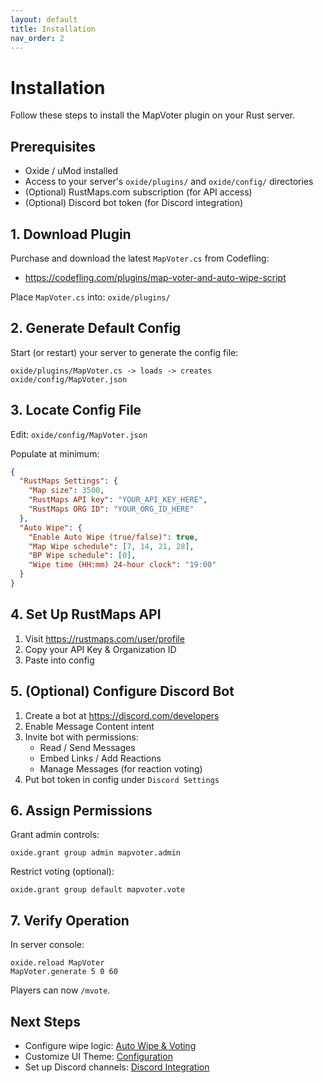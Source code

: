 ```yaml
---
layout: default
title: Installation
nav_order: 2
---
```

# Installation

Follow these steps to install the MapVoter plugin on your Rust server.

## Prerequisites

- Oxide / uMod installed
- Access to your server's `oxide/plugins/` and `oxide/config/` directories
- (Optional) RustMaps.com subscription (for API access)
- (Optional) Discord bot token (for Discord integration)

## 1. Download Plugin

Purchase and download the latest `MapVoter.cs` from Codefling:
- https://codefling.com/plugins/map-voter-and-auto-wipe-script

Place `MapVoter.cs` into: `oxide/plugins/`

## 2. Generate Default Config

Start (or restart) your server to generate the config file:
```
oxide/plugins/MapVoter.cs -> loads -> creates oxide/config/MapVoter.json
```

## 3. Locate Config File

Edit: `oxide/config/MapVoter.json`

Populate at minimum:
```json
{
  "RustMaps Settings": {
    "Map size": 3500,
    "RustMaps API key": "YOUR_API_KEY_HERE",
    "RustMaps ORG ID": "YOUR_ORG_ID_HERE"
  },
  "Auto Wipe": {
    "Enable Auto Wipe (true/false)": true,
    "Map Wipe schedule": [7, 14, 21, 28],
    "BP Wipe schedule": [0],
    "Wipe time (HH:mm) 24-hour clock": "19:00"
  }
}
```

## 4. Set Up RustMaps API

1. Visit https://rustmaps.com/user/profile
2. Copy your API Key & Organization ID
3. Paste into config

## 5. (Optional) Configure Discord Bot

1. Create a bot at https://discord.com/developers
2. Enable Message Content intent
3. Invite bot with permissions:
   - Read / Send Messages
   - Embed Links / Add Reactions
   - Manage Messages (for reaction voting)
4. Put bot token in config under `Discord Settings`

## 6. Assign Permissions

Grant admin controls:
```
oxide.grant group admin mapvoter.admin
```
Restrict voting (optional):
```
oxide.grant group default mapvoter.vote
```

## 7. Verify Operation

In server console:
```
oxide.reload MapVoter
MapVoter.generate 5 0 60
```
Players can now `/mvote`.

## Next Steps

- Configure wipe logic: [Auto Wipe & Voting](/docs/wipe-scheduling)
- Customize UI Theme: [Configuration](/docs/configuration#ui-theme-system)
- Set up Discord channels: [Discord Integration](/docs/discord)
